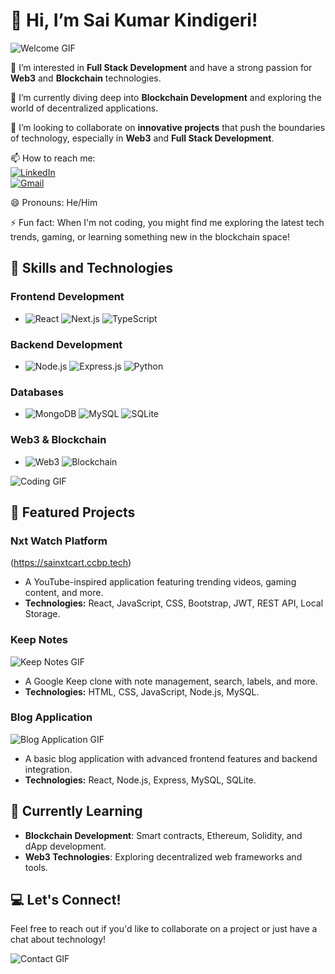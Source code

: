 # 👋 Hi, I’m Sai Kumar Kindigeri!

![Welcome GIF](https://media.giphy.com/media/hvRJCLFzcasrR4ia7z/giphy.gif)

👀 I’m interested in **Full Stack Development** and have a strong passion for **Web3** and **Blockchain** technologies.

🌱 I’m currently diving deep into **Blockchain Development** and exploring the world of decentralized applications.

💞️ I’m looking to collaborate on **innovative projects** that push the boundaries of technology, especially in **Web3** and **Full Stack Development**.

📫 How to reach me:  
[![LinkedIn](https://img.shields.io/badge/-LinkedIn-0A66C2?style=flat&logo=LinkedIn&logoColor=white)](https://www.linkedin.com/in/saikumarkindigeri/)  
[![Gmail](https://img.shields.io/badge/-Gmail-D14836?style=flat&logo=Gmail&logoColor=white)](mailto:saidev080@gmail.com)

😄 Pronouns: He/Him

⚡ Fun fact: When I'm not coding, you might find me exploring the latest tech trends, gaming, or learning something new in the blockchain space!

## 🚀 Skills and Technologies

### Frontend Development
- ![React](https://img.shields.io/badge/-React-61DAFB?style=flat&logo=react&logoColor=white) ![Next.js](https://img.shields.io/badge/-Next.js-000000?style=flat&logo=next.js&logoColor=white) ![TypeScript](https://img.shields.io/badge/-TypeScript-3178C6?style=flat&logo=typescript&logoColor=white)

### Backend Development
- ![Node.js](https://img.shields.io/badge/-Node.js-339933?style=flat&logo=node.js&logoColor=white) ![Express.js](https://img.shields.io/badge/-Express.js-000000?style=flat&logo=express&logoColor=white) ![Python](https://img.shields.io/badge/-Python-3776AB?style=flat&logo=python&logoColor=white)

### Databases
- ![MongoDB](https://img.shields.io/badge/-MongoDB-47A248?style=flat&logo=mongodb&logoColor=white) ![MySQL](https://img.shields.io/badge/-MySQL-4479A1?style=flat&logo=mysql&logoColor=white) ![SQLite](https://img.shields.io/badge/-SQLite-003B57?style=flat&logo=sqlite&logoColor=white)

### Web3 & Blockchain
- ![Web3](https://img.shields.io/badge/-Web3.js-F16822?style=flat&logo=web3.js&logoColor=white) ![Blockchain](https://img.shields.io/badge/-Blockchain-121D33?style=flat&logo=blockchain&logoColor=white)

![Coding GIF](https://media.giphy.com/media/ZVik7pBtu9dNS/giphy.gif)

## 🌟 Featured Projects

### Nxt Watch Platform
(https://sainxtcart.ccbp.tech)
- A YouTube-inspired application featuring trending videos, gaming content, and more.
- **Technologies:** React, JavaScript, CSS, Bootstrap, JWT, REST API, Local Storage.

### Keep Notes
![Keep Notes GIF](https://media.giphy.com/media/YOUR_GIF_URL/giphy.gif)
- A Google Keep clone with note management, search, labels, and more.
- **Technologies:** HTML, CSS, JavaScript, Node.js, MySQL.

### Blog Application
![Blog Application GIF](https://media.giphy.com/media/YOUR_GIF_URL/giphy.gif)
- A basic blog application with advanced frontend features and backend integration.
- **Technologies:** React, Node.js, Express, MySQL, SQLite.

## 🌱 Currently Learning
- **Blockchain Development**: Smart contracts, Ethereum, Solidity, and dApp development.
- **Web3 Technologies**: Exploring decentralized web frameworks and tools.

## 💻 Let's Connect!
Feel free to reach out if you'd like to collaborate on a project or just have a chat about technology!

![Contact GIF](https://media.giphy.com/media/f3iwJFOVOwuy7K6FFw/giphy.gif)

